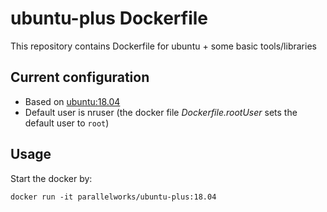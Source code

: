 ubuntu-plus Dockerfile
======================

This repository contains Dockerfile for ubuntu + some basic tools/libraries

Current configuration
---------------------

-   Based on [ubuntu:18.04](https://hub.docker.com/r/library/ubuntu/)
-   Default user is nruser (the docker file *Dockerfile.rootUser* sets the default user to `root`)

Usage
-----

Start the docker by:

``` example
docker run -it parallelworks/ubuntu-plus:18.04 
```
